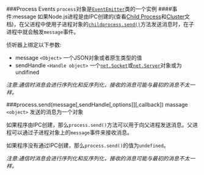 ###Process Events
`process`对象是<a href='./README.md?_k=ezo0xe'>`EventEmitter`</a>类的一个实例
####事件:message
如果Node.js进程是由IPC创建的(查看[Child Process](./process/child-process.md)和[Cluster]()文档)，在父进程中使用子进程对象的[`childprocess.send()`]()方法发送消息时，在子进程中就会触发`message`事件。

侦听器上绑定以下参数:
* message `<Object>` 一个JSON对象或者原生类型的值
* sendHandle `<Handle object>` 一个[`net.Socket`]()或[`net.Server`]()对象或为undifined

_注意:通信时消息会进行序列化和反序列化，接收的消息可能与最初的消息不太一样。_


###process.send(message[,sendHandle[,options]][,callback])
massage `<object>` 发送的消息为一个对象

如果程序由IPC创建，那么`process.send()`方法可以用于向父进程发送消息。父进程可以通过子进程对象上的`message`事件来接收消息。

如果程序没有通过IPC创建，那么`process.send()`的值为`undefined`。

_注意:通信时消息会进行序列化和反序列化，接收的消息可能与最初的消息不太一样。_